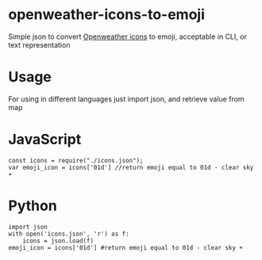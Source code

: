 # openweather-icons-to-emoji
Simple json to convert [Openweather icons](https://openweathermap.org/weather-conditions) to emoji, acceptable in CLI, or text representation
# Usage
For using in different languages just import json, and retrieve value from map
# JavaScript

```
const icons = require("./icons.json");
var emoji_icon = icons['01d'] //return emoji equal to 01d - clear sky ☀

```
# Python

``` 
import json
with open('icons.json', 'r') as f:
	icons = json.load(f)
emoji_icon = icons['01d'] #return emoji equal to 01d - clear sky ☀

```
